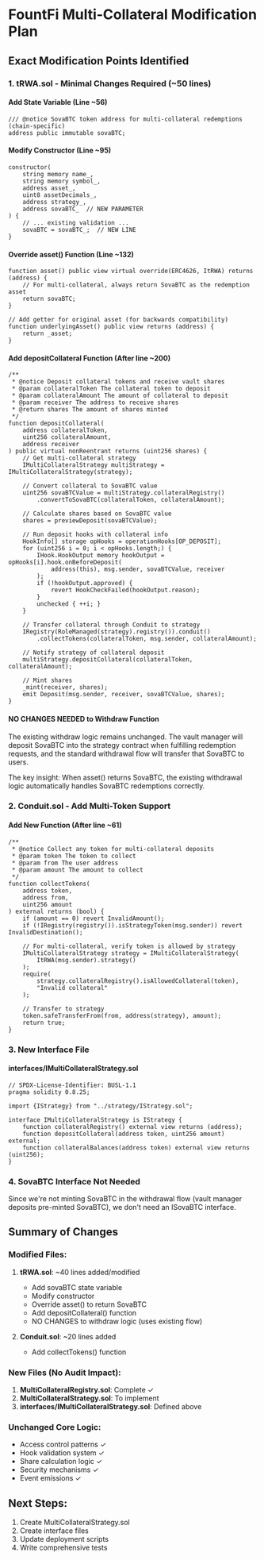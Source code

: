 # FountFi Multi-Collateral Modification Plan

## Exact Modification Points Identified

### 1. tRWA.sol - Minimal Changes Required (~50 lines)

#### Add State Variable (Line ~56)
```solidity
/// @notice SovaBTC token address for multi-collateral redemptions (chain-specific)
address public immutable sovaBTC;
```

#### Modify Constructor (Line ~95)
```solidity
constructor(
    string memory name_,
    string memory symbol_,
    address asset_,
    uint8 assetDecimals_,
    address strategy_,
    address sovaBTC_  // NEW PARAMETER
) {
    // ... existing validation ...
    sovaBTC = sovaBTC_;  // NEW LINE
}
```

#### Override asset() Function (Line ~132)
```solidity
function asset() public view virtual override(ERC4626, ItRWA) returns (address) {
    // For multi-collateral, always return SovaBTC as the redemption asset
    return sovaBTC;
}

// Add getter for original asset (for backwards compatibility)
function underlyingAsset() public view returns (address) {
    return _asset;
}
```

#### Add depositCollateral Function (After line ~200)
```solidity
/**
 * @notice Deposit collateral tokens and receive vault shares
 * @param collateralToken The collateral token to deposit
 * @param collateralAmount The amount of collateral to deposit
 * @param receiver The address to receive shares
 * @return shares The amount of shares minted
 */
function depositCollateral(
    address collateralToken,
    uint256 collateralAmount,
    address receiver
) public virtual nonReentrant returns (uint256 shares) {
    // Get multi-collateral strategy
    IMultiCollateralStrategy multiStrategy = IMultiCollateralStrategy(strategy);
    
    // Convert collateral to SovaBTC value
    uint256 sovaBTCValue = multiStrategy.collateralRegistry()
        .convertToSovaBTC(collateralToken, collateralAmount);
    
    // Calculate shares based on SovaBTC value
    shares = previewDeposit(sovaBTCValue);
    
    // Run deposit hooks with collateral info
    HookInfo[] storage opHooks = operationHooks[OP_DEPOSIT];
    for (uint256 i = 0; i < opHooks.length;) {
        IHook.HookOutput memory hookOutput = opHooks[i].hook.onBeforeDeposit(
            address(this), msg.sender, sovaBTCValue, receiver
        );
        if (!hookOutput.approved) {
            revert HookCheckFailed(hookOutput.reason);
        }
        unchecked { ++i; }
    }
    
    // Transfer collateral through Conduit to strategy
    IRegistry(RoleManaged(strategy).registry()).conduit()
        .collectTokens(collateralToken, msg.sender, collateralAmount);
    
    // Notify strategy of collateral deposit
    multiStrategy.depositCollateral(collateralToken, collateralAmount);
    
    // Mint shares
    _mint(receiver, shares);
    emit Deposit(msg.sender, receiver, sovaBTCValue, shares);
}
```

#### NO CHANGES NEEDED to Withdraw Function
The existing withdraw logic remains unchanged. The vault manager will deposit SovaBTC into the strategy contract when fulfilling redemption requests, and the standard withdrawal flow will transfer that SovaBTC to users.

The key insight: When asset() returns SovaBTC, the existing withdrawal logic automatically handles SovaBTC redemptions correctly.

### 2. Conduit.sol - Add Multi-Token Support

#### Add New Function (After line ~61)
```solidity
/**
 * @notice Collect any token for multi-collateral deposits
 * @param token The token to collect
 * @param from The user address
 * @param amount The amount to collect
 */
function collectTokens(
    address token,
    address from,
    uint256 amount
) external returns (bool) {
    if (amount == 0) revert InvalidAmount();
    if (!IRegistry(registry()).isStrategyToken(msg.sender)) revert InvalidDestination();
    
    // For multi-collateral, verify token is allowed by strategy
    IMultiCollateralStrategy strategy = IMultiCollateralStrategy(
        ItRWA(msg.sender).strategy()
    );
    require(
        strategy.collateralRegistry().isAllowedCollateral(token),
        "Invalid collateral"
    );
    
    // Transfer to strategy
    token.safeTransferFrom(from, address(strategy), amount);
    return true;
}
```

### 3. New Interface File

#### interfaces/IMultiCollateralStrategy.sol
```solidity
// SPDX-License-Identifier: BUSL-1.1
pragma solidity 0.8.25;

import {IStrategy} from "../strategy/IStrategy.sol";

interface IMultiCollateralStrategy is IStrategy {
    function collateralRegistry() external view returns (address);
    function depositCollateral(address token, uint256 amount) external;
    function collateralBalances(address token) external view returns (uint256);
}
```

### 4. SovaBTC Interface Not Needed
Since we're not minting SovaBTC in the withdrawal flow (vault manager deposits pre-minted SovaBTC), we don't need an ISovaBTC interface.

## Summary of Changes

### Modified Files:
1. **tRWA.sol**: ~40 lines added/modified
   - Add sovaBTC state variable
   - Modify constructor
   - Override asset() to return SovaBTC
   - Add depositCollateral() function
   - NO CHANGES to withdraw logic (uses existing flow)

2. **Conduit.sol**: ~20 lines added
   - Add collectTokens() function

### New Files (No Audit Impact):
1. **MultiCollateralRegistry.sol**: Complete ✓
2. **MultiCollateralStrategy.sol**: To implement
3. **interfaces/IMultiCollateralStrategy.sol**: Defined above

### Unchanged Core Logic:
- Access control patterns ✓
- Hook validation system ✓
- Share calculation logic ✓
- Security mechanisms ✓
- Event emissions ✓

## Next Steps:
1. Create MultiCollateralStrategy.sol
2. Create interface files
3. Update deployment scripts
4. Write comprehensive tests